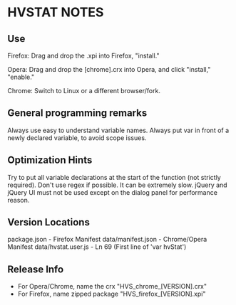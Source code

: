 HVSTAT NOTES
================

Use
---
Firefox: Drag and drop the .xpi into Firefox, "install."

Opera: Drag and drop the [chrome].crx into Opera, and click "install," "enable."

Chrome: Switch to Linux or a different browser/fork.

General programming remarks
---------------------------
Always use easy to understand variable names.
Always put var in front of a newly declared variable, to avoid scope issues.

Optimization Hints
------------------
Try to put all variable declarations at the start of the function (not strictly required).
Don't use regex if possible. It can be extremely slow.
jQuery and jQuery UI must not be used except on the dialog panel for performance reason.

Version Locations
-----------------
package.json - Firefox Manifest
data/manifest.json - Chrome/Opera Manifest
data/hvstat.user.js - Ln 69 (First line of 'var hvStat')

Release Info
------------
- For Opera/Chrome, name the crx "HVS\_chrome\_[VERSION].crx"
- For Firefox, name zipped package "HVS\_firefox\_[VERSION].xpi"
